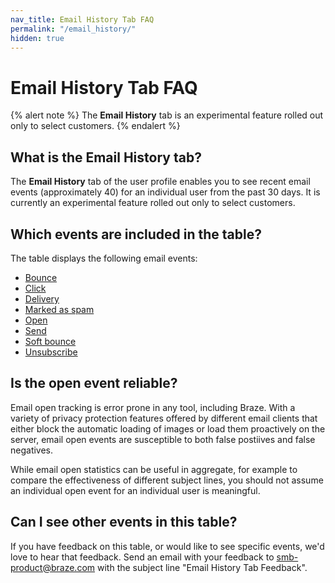 ```yaml
---
nav_title: Email History Tab FAQ
permalink: "/email_history/"
hidden: true
---
```


# Email History Tab FAQ

{% alert note %}
The **Email History** tab is an experimental feature rolled out only to select customers.
{% endalert %}

## What is the Email History tab?

The **Email History** tab of the user profile enables you to see recent email events (approximately 40) for an individual user from the past 30 days. It is currently an experimental feature rolled out only to select customers.

## Which events are included in the table?

The table displays the following email events:

- [Bounce]({{site.baseurl}}/user_guide/data_and_analytics/braze_currents/event_glossary/message_engagement_events#email-bounce-event)
- [Click]({{site.baseurl}}/user_guide/data_and_analytics/braze_currents/event_glossary/message_engagement_events#email-clicks-events)
- [Delivery]({{site.baseurl}}/user_guide/data_and_analytics/braze_currents/event_glossary/message_engagement_events#email-delivery-events)
- [Marked as spam]({{site.baseurl}}/user_guide/data_and_analytics/braze_currents/event_glossary/message_engagement_events#email-spam-events)
- [Open]({{site.baseurl}}/user_guide/data_and_analytics/braze_currents/event_glossary/message_engagement_events#email-open-events)
- [Send]({{site.baseurl}}/user_guide/data_and_analytics/braze_currents/event_glossary/message_engagement_events#email-send-events)
- [Soft bounce]({{site.baseurl}}/user_guide/data_and_analytics/braze_currents/event_glossary/message_engagement_events#email-soft-bounce-event)
- [Unsubscribe]({{site.baseurl}}/user_guide/data_and_analytics/braze_currents/event_glossary/message_engagement_events#email-unsubscribe-events)

## Is the open event reliable?

Email open tracking is error prone in any tool, including Braze. With a variety of privacy protection features offered by different email clients that either block the automatic loading of images or load them proactively on the server, email open events are susceptible to both false postiives and false negatives. 

While email open statistics can be useful in aggregate, for example to compare the effectiveness of different subject lines, you should not assume an individual open event for an individual user is meaningful.

## Can I see other events in this table?

If you have feedback on this table, or would like to see specific events, we'd love to hear that feedback. Send an email with your feedback to [smb-product@braze.com](mailto:smb-product@braze.com?subject=Email%20History%20Tab%20Feedback) with the subject line "Email History Tab Feedback".
